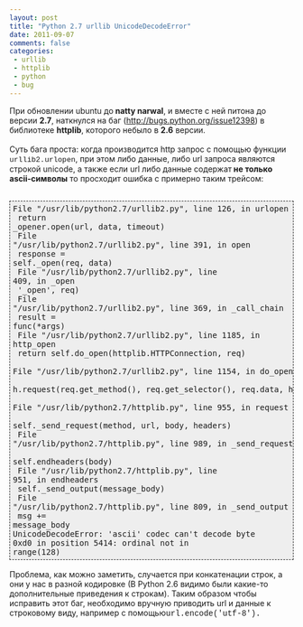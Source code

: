 ```yaml
---
layout: post
title: "Python 2.7 urllib UnicodeDecodeError"
date: 2011-09-07
comments: false
categories:
 - urllib
 - httplib
 - python
 - bug
---
```



При обновлении ubuntu до<b> natty narwal</b>, и вместе с ней питона до версии <b>2.7</b>, наткнулся на баг (<a href="http://bugs.python.org/issue12398">http://bugs.python.org/issue12398</a>) в библиотеке <b>httplib</b>, которого небыло в <b>2.6</b> версии.<br /><br />Суть бага проста: когда производится http запрос с помощью функции <span style="font-size: small;"><span style="font-family: &quot;Courier New&quot;,Courier,monospace;">urllib2.urlopen</span></span>, при этом либо данные, либо url запроса являются строкой unicode, а также если url либо данные содержат<b> не только ascii-символы</b> то просходит ошибка с примерно таким трейсом:<br /><br /><pre style="background-color: #eeeeee; border: 1px dashed; margin: 0; overflow: auto; padding: 5px;"> File "/usr/lib/python2.7/urllib2.py", line 126, in urlopen<br />   return _opener.open(url, data, timeout)<br /> File "/usr/lib/python2.7/urllib2.py", line 391, in open<br />   response = self._open(req, data)<br /> File "/usr/lib/python2.7/urllib2.py", line 409, in _open<br />   '_open', req)<br /> File "/usr/lib/python2.7/urllib2.py", line 369, in _call_chain<br />   result = func(*args)<br /> File "/usr/lib/python2.7/urllib2.py", line 1185, in http_open<br />   return self.do_open(httplib.HTTPConnection, req)<br /> File "/usr/lib/python2.7/urllib2.py", line 1154, in do_open<br />   h.request(req.get_method(), req.get_selector(), req.data, headers)<br /> File "/usr/lib/python2.7/httplib.py", line 955, in request<br />   self._send_request(method, url, body, headers)<br /> File "/usr/lib/python2.7/httplib.py", line 989, in _send_request<br />   self.endheaders(body)<br /> File "/usr/lib/python2.7/httplib.py", line 951, in endheaders<br />   self._send_output(message_body)<br /> File "/usr/lib/python2.7/httplib.py", line 809, in _send_output<br />   msg += message_body<br />UnicodeDecodeError: 'ascii' codec can't decode byte 0xd0 in position 5414: ordinal not in range(128)<br /></pre><br />Проблема, как можно заметить, случается при конкатенации строк, а они у нас в разной кодировке (В Python 2.6 видимо были какие-то дополнительные приведения к строкам). Таким образом чтобы исправить этот баг, необходимо вручную приводить url и данные к строковому виду, например с помощью<span style="font-family: &quot;Courier New&quot;,Courier,monospace;">url.encode('utf-8').</span>
